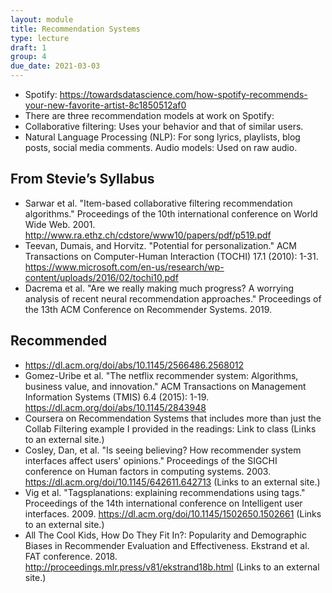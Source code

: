 ```yaml
---
layout: module
title: Recommendation Systems
type: lecture
draft: 1
group: 4
due_date: 2021-03-03
---
```


* Spotify: https://towardsdatascience.com/how-spotify-recommends-your-new-favorite-artist-8c1850512af0 
* There are three recommendation models at work on Spotify:
* Collaborative filtering: Uses your behavior and that of similar users.
* Natural Language Processing (NLP): For song lyrics, playlists, blog posts, social media comments.
Audio models: Used on raw audio.
## From Stevie’s Syllabus
* Sarwar et al. "Item-based collaborative filtering recommendation algorithms." Proceedings of the 10th international conference on World Wide Web. 2001. http://www.ra.ethz.ch/cdstore/www10/papers/pdf/p519.pdf 
* Teevan, Dumais, and Horvitz. "Potential for personalization." ACM Transactions on Computer-Human Interaction (TOCHI) 17.1 (2010): 1-31. https://www.microsoft.com/en-us/research/wp-content/uploads/2016/02/tochi10.pdf 
* Dacrema et al. "Are we really making much progress? A worrying analysis of recent neural recommendation approaches." Proceedings of the 13th ACM Conference on Recommender Systems. 2019. 

## Recommended
* https://dl.acm.org/doi/abs/10.1145/2566486.2568012 
* Gomez-Uribe et al. "The netflix recommender system: Algorithms, business value, and innovation." ACM Transactions on Management Information Systems (TMIS) 6.4 (2015): 1-19. https://dl.acm.org/doi/abs/10.1145/2843948
* Coursera on Recommendation Systems that includes more than just the Collab Filtering example I provided in the readings: Link to class (Links to an external site.)
* Cosley, Dan, et al. "Is seeing believing? How recommender system interfaces affect users' opinions." Proceedings of the SIGCHI conference on Human factors in computing systems. 2003. https://dl.acm.org/doi/10.1145/642611.642713 (Links to an external site.)
* Vig et al. "Tagsplanations: explaining recommendations using tags." Proceedings of the 14th international conference on Intelligent user interfaces. 2009. https://dl.acm.org/doi/10.1145/1502650.1502661 (Links to an external site.)
* All The Cool Kids, How Do They Fit In?: Popularity and Demographic Biases in Recommender Evaluation and Effectiveness.  Ekstrand et al. FAT conference. 2018.  http://proceedings.mlr.press/v81/ekstrand18b.html (Links to an external site.) 